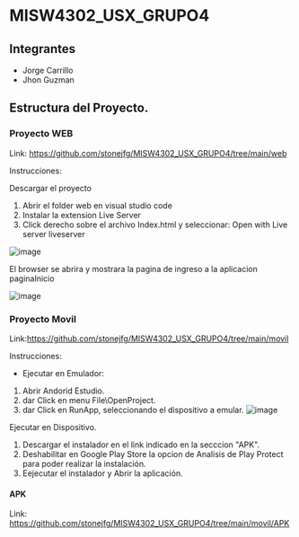 # MISW4302_USX_GRUPO4

## Integrantes
* Jorge Carrillo
* Jhon Guzman

## Estructura del Proyecto.

### Proyecto WEB
Link: https://github.com/stonejfg/MISW4302_USX_GRUPO4/tree/main/web

Instrucciones:

Descargar el proyecto
1. Abrir el folder web en visual studio code
2. Instalar la extension Live Server
3. Click derecho sobre el archivo Index.html y seleccionar: Open with Live server
liveserver

![image](https://github.com/stonejfg/MISW4302_USX_GRUPO4/assets/65821560/70d48ffa-c78d-4e0a-8f42-26b62d814dc3)


El browser se abrira y mostrara la pagina de ingreso a la aplicacion paginaInicio

![image](https://github.com/stonejfg/MISW4302_USX_GRUPO4/assets/65821560/e009200f-02e6-4892-a3f3-7edd8e230d47)

### Proyecto Movil
Link:https://github.com/stonejfg/MISW4302_USX_GRUPO4/tree/main/movil

Instrucciones:

* Ejecutar en Emulador:
1. Abrir Andorid Estudio.
2. dar Click en menu File\OpenProject.
3. dar Click en RunApp, seleccionando el dispositivo a emular.
 ![image](https://github.com/stonejfg/MISW4302_USX_GRUPO4/assets/65821560/dcc0d4f5-cb5a-42c0-b6bd-f41e58d913e6)

Ejecutar en Dispositivo.
1. Descargar el instalador en el link indicado en la secccion "APK".
2. Deshabilitar en Google Play Store la opcion de Analisis de Play Protect para poder realizar la instalación.
3. Eejecutar el instalador y Abrir la aplicación.

#### APK

Link: https://github.com/stonejfg/MISW4302_USX_GRUPO4/tree/main/movil/APK

